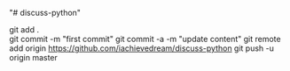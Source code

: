 "# discuss-python" 


git add .  
git commit -m "first commit"
git commit -a -m "update content"
git remote add origin https://github.com/iachievedream/discuss-python
git push -u origin master

